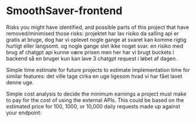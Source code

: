 # SmoothSaver-frontend

Risks you might have identified, and possible parts of this project that have removed/minimised those risks:
projektet har lav risiko da salling api er gratis at bruge, dog har vi oplevet nogle gange at svaret kan komme rigtig hurtigt eller langsomt. og nogle gange slet ikke noget svar.
en risiko med brug af chatgpt api kunne være prisen men her har vi brugt buckets i backend så en bruger kun kan lave 3 chatgpt request i løbet af dagen. 

Simple time estimate for future projects to estimate implementation time for similar features:
det ville tage cirka en uge ligesom hvad vi har fået lavet denne uge.

Simple cost analysis to decide the minimum earnings a project must make to pay for the cost of using the external APIs. This could be based on the estimated price for 100, 1000, or 10,000 daily requests made up against your endpoint:



